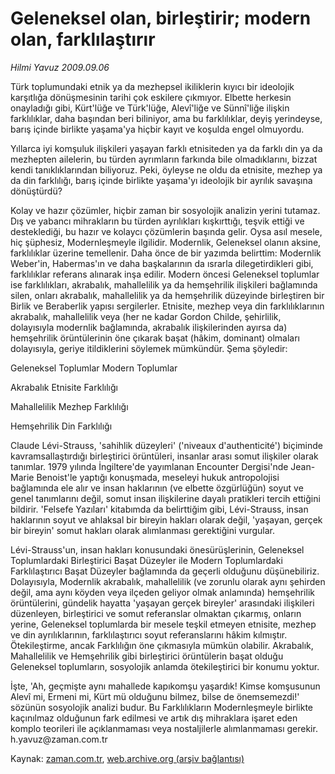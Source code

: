 # Geleneksel olan, birleştirir; modern olan, farklılaştırır

*Hilmi Yavuz 2009.09.06*

<tr><td class="metin" colspan="2" style="padding-top: 20px; padding-left: 5px; padding-right: 10px;">Türk toplumundaki etnik ya da mezhepsel ikiliklerin kıyıcı bir ideolojik karşıtlığa dönüşmesinin tarihi çok eskilere çıkmıyor. Elbette herkesin onayladığı gibi, Kürt'lüğe ve Türk'lüğe, Alevî'liğe ve Sünnî'liğe ilişkin farklılıklar, daha başından beri biliniyor, ama bu farklılıklar, deyiş yerindeyse, barış içinde birlikte yaşama'ya hiçbir kayıt ve koşulda engel olmuyordu.</td></tr><tr><td class="metin" colspan="2" style="padding-top: 20px; padding-left: 5px; padding-right: 10px;"><p> Yıllarca iyi komşuluk ilişkileri yaşayan farklı etnisiteden ya da farklı din ya da mezhepten ailelerin, bu türden ayrımların farkında bile olmadıklarını, bizzat kendi tanıklıklarından biliyoruz. Peki, öyleyse ne oldu da etnisite, mezhep ya da din farklılığı, barış içinde birlikte yaşama'yı ideolojik bir ayrılık savaşına dönüştürdü?
<p>Kolay ve hazır çözümler, hiçbir zaman bir sosyolojik analizin yerini tutamaz. Dış ve yabancı mihrakların bu türden ayrılıkları kışkırttığı, teşvik ettiği ve desteklediği, bu hazır ve kolaycı çözümlerin başında gelir. Oysa asıl mesele, hiç şüphesiz, Modernleşmeyle ilgilidir. Modernlik, Geleneksel olanın aksine, farklılıklar üzerine temellenir. Daha önce de bir yazımda belirttim: Modernlik Weber'in, Habermas'ın ve daha başkalarının da ısrarla dilegetirdikleri gibi, farklılıklar referans alınarak inşa edilir. Modern öncesi Geleneksel toplumlar ise farklılıkları, akrabalık, mahallelilik ya da hemşehrilik ilişkileri bağlamında silen, onları akrabalık, mahallelilik ya da hemşehrilik düzeyinde birleştiren bir Birlik ve Beraberlik yapısı sergilerler. Etnisite, mezhep veya din farklılıklarının akrabalık, mahallelilik veya (her ne kadar Gordon Childe, şehirlilik, dolayısıyla modernlik bağlamında, akrabalık ilişkilerinden ayırsa da) hemşehrilik örüntülerinin öne çıkarak başat (hâkim, dominant) olmaları dolayısıyla, geriye itildiklerini söylemek mümkündür. Şema şöyledir:
<p>Geleneksel Toplumlar Modern Toplumlar
<p>Akrabalık Etnisite Farklılığı
<p>Mahallelilik Mezhep Farklılığı
<p>Hemşehrilik Din Farklılığı
<p>Claude Lévi-Strauss, 'sahihlik düzeyleri' ('niveaux d'authenticité') biçiminde kavramsallaştırdığı birleştirici örüntüleri, insanlar arası somut ilişkiler olarak tanımlar. 1979 yılında İngiltere'de yayımlanan Encounter Dergisi'nde Jean-Marie Benoist'le yaptığı konuşmada, meseleyi hukuk antropolojisi bağlamında ele alır ve insan haklarının (ve elbette özgürlüğün) soyut ve genel tanımlarını değil, somut insan ilişkilerine dayalı pratikleri tercih ettiğini bildirir. 'Felsefe Yazıları' kitabımda da belirttiğim gibi, Lévi-Strauss, insan haklarının soyut ve ahlaksal bir bireyin hakları olarak değil, 'yaşayan, gerçek bir bireyin' somut hakları olarak alımlanması gerektiğini vurgular.
<p>Lévi-Strauss'un, insan hakları konusundaki önesürüşlerinin, Geleneksel Toplumlardaki Birleştirici Başat Düzeyler ile Modern Toplumlardaki Farklılaştırıcı Başat Düzeyler bağlamında da geçerli olduğunu düşünebiliriz. Dolayısıyla, Modernlik akrabalık, mahallelilik (ve zorunlu olarak aynı şehirden değil, ama aynı köyden veya ilçeden geliyor olmak anlamında) hemşehrilik örüntülerini, gündelik hayatta 'yaşayan gerçek bireyler' arasındaki ilişkileri düzenleyen, birleştirici ve somut referanslar olmaktan çıkarmış, onların yerine, Geleneksel toplumlarda bir mesele teşkil etmeyen etnisite, mezhep ve din ayrılıklarının, farklılaştırıcı soyut referanslarını hâkim kılmıştır. Ötekileştirme, ancak Farklılığın öne çıkmasıyla mümkün olabilir. Akrabalık, Mahallelilik ve Hemşehrilik gibi birleştirici örüntülerin başat olduğu Geleneksel toplumların, sosyolojik anlamda ötekileştirici bir konumu yoktur.
<p>İşte, 'Ah, geçmişte aynı mahallede kapıkomşu yaşardık! Kimse komşusunun Alevî mi, Ermeni mi, Kürt mü olduğunu bilmez, bilse de önemsemezdi!' sözünün sosyolojik analizi budur. Bu Farklılıkların Modernleşmeyle birlikte kaçınılmaz olduğunun fark edilmesi ve artık dış mihraklara işaret eden komplo teorileri ile açıklanmaması veya nostaljilerle alımlanmaması gerekir. h.yavuz@zaman.com.tr<br/></p></p></p></p></p></p></p></p></p></td></tr>

Kaynak: [zaman.com.tr](http://zaman.com.tr/yazar.do?yazino=888946), [web.archive.org (arşiv bağlantısı)](http://web.archive.org/web/20090925094216/http://www.zaman.com.tr:80/yazar.do?yazino=888946)
